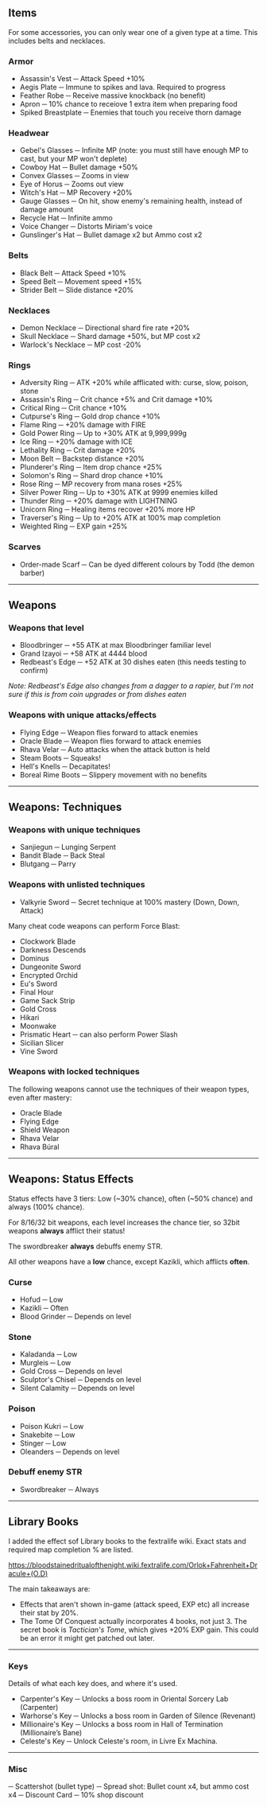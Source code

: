 ## Items

For some accessories, you can only wear one of a given type at a time. This includes belts and necklaces.

### Armor

- Assassin's Vest ─ Attack Speed +10%
- Aegis Plate ─ Immune to spikes and lava. Required to progress
- Feather Robe ─ Receive massive knockback (no benefit)
- Apron ─ 10% chance to receiove 1 extra item when preparing food
- Spiked Breastplate ─ Enemies that touch you receive thorn damage

### Headwear

- Gebel's Glasses ─ Infinite MP (note: you must still have enough MP to cast, but your MP won't deplete)
- Cowboy Hat ─ Bullet damage +50%
- Convex Glasses ─ Zooms in view
- Eye of Horus ─ Zooms out view
- Witch's Hat ─ MP Recovery +20%
- Gauge Glasses ─ On hit, show enemy's remaining health, instead of damage amount
- Recycle Hat ─ Infinite ammo
- Voice Changer ─ Distorts Miriam's voice
- Gunslinger's Hat ─ Bullet damage x2 but Ammo cost x2

### Belts

- Black Belt ─ Attack Speed +10%
- Speed Belt ─ Movement speed +15%
- Strider Belt ─ Slide distance +20%

### Necklaces

- Demon Necklace ─ Directional shard fire rate +20%
- Skull Necklace ─ Shard damage +50%, but MP cost x2
- Warlock's Necklace ─ MP cost -20%

### Rings

- Adversity Ring ─ ATK +20% while afflicated with: curse, slow, poison, stone
- Assassin's Ring ─ Crit chance +5% and Crit damage +10%
- Critical Ring ─ Crit chance +10%
- Cutpurse's Ring ─ Gold drop chance +10%
- Flame Ring ─ +20% damage with FIRE
- Gold Power Ring ─ Up to +30% ATK at 9,999,999g
- Ice Ring ─ +20% damage with ICE
- Lethality Ring ─ Crit damage +20%
- Moon Belt ─ Backstep distance +20%
- Plunderer's Ring ─ Item drop chance +25%
- Solomon's Ring ─ Shard drop chance +10%
- Rose Ring ─ MP recovery from mana roses  +25%
- Silver Power Ring ─ Up to +30% ATK at 9999 enemies killed
- Thunder Ring ─ +20% damage with LIGHTNING
- Unicorn Ring ─ Healing items recover +20% more HP
- Traverser's Ring ─ Up to +20% ATK at 100% map completion
- Weighted Ring ─ EXP gain +25%


### Scarves

- Order-made Scarf ─ Can be dyed different colours by Todd (the demon barber)

---

## Weapons

### Weapons that level

- Bloodbringer ─ +55 ATK at max Bloodbringer familiar level
- Grand Izayoi ─ +58 ATK at 4444 blood
- Redbeast's Edge ─ +52 ATK at 30 dishes eaten (this needs testing to confirm)

_Note: Redbeast's Edge also changes from a dagger to a rapier, but I'm not sure if this is from coin upgrades or from dishes eaten_

### Weapons with unique attacks/effects

- Flying Edge ─ Weapon flies forward to attack enemies
- Oracle Blade ─ Weapon flies forward to attack enemies
- Rhava Velar ─ Auto attacks when the attack button is held
- Steam Boots ─ Squeaks!
- Hell's Knells ─ Decapitates!
- Boreal Rime Boots ─ Slippery movement with no benefits

---

## Weapons: Techniques

### Weapons with unique techniques

- Sanjiegun ─ Lunging Serpent
- Bandit Blade ─ Back Steal
- Blutgang ─ Parry

### Weapons with unlisted techniques

- Valkyrie Sword ─ Secret technique at 100% mastery (Down, Down, Attack)

Many cheat code weapons can perform Force Blast:

- Clockwork Blade
- Darkness Descends
- Dominus
- Dungeonite Sword
- Encrypted Orchid
- Eu's Sword
- Final Hour
- Game Sack Strip
- Gold Cross
- Hikari
- Moonwake
- Prismatic Heart ─ can also perform Power Slash
- Sicilian Slicer
- Vine Sword

### Weapons with locked techniques

The following weapons cannot use the techniques of their weapon types, even after mastery:

- Oracle Blade
- Flying Edge
- Shield Weapon
- Rhava Velar
- Rhava Búral

---

## Weapons: Status Effects

Status effects have 3 tiers: Low (\~30% chance), often (\~50% chance) and always (100% chance).

For 8/16/32 bit weapons, each level increases the chance tier, so 32bit weapons **always** afflict their status!

The swordbreaker **always** debuffs enemy STR.

All other weapons have a **low** chance, except Kazikli, which afflicts **often**.

### Curse

- Hofud ─ Low
- Kazikli ─ Often
- Blood Grinder ─ Depends on level

### Stone

- Kaladanda ─ Low
- Murgleis ─ Low
- Gold Cross ─ Depends on level
- Sculptor's Chisel ─ Depends on level
- Silent Calamity ─ Depends on level

### Poison

- Poison Kukri ─ Low
- Snakebite ─ Low
- Stinger ─ Low
- Oleanders ─ Depends on level

### Debuff enemy STR

- Swordbreaker ─ Always

---

## Library Books

I added the effect sof Library books to the fextralife wiki. Exact stats and required map completion % are listed.

https://bloodstainedritualofthenight.wiki.fextralife.com/Orlok+Fahrenheit+Dracule+(O.D)

The main takeaways are:

- Effects that aren't shown in-game (attack speed, EXP etc) all increase their stat by 20%.
- The Tome Of Conquest actually incorporates 4 books, not just 3. The secret book is _Tactician's Tome_, which gives +20% EXP gain. This could be an error it might get patched out later.

---

### Keys

Details of what each key does, and where it's used.

- Carpenter's Key ─ Unlocks a boss room in Oriental Sorcery Lab (Carpenter)
- Warhorse's Key ─ Unlocks a boss room in Garden of Silence (Revenant)
- Millionaire's Key ─ Unlocks a boss room in Hall of Termination (Millionaire’s Bane)
- Celeste's Key ─ Unlock Celeste's room, in Livre Ex Machina.

---

### Misc

─ Scattershot (bullet type) ─ Spread shot: Bullet count x4, but ammo cost x4
─ Discount Card ─ 10% shop discount
